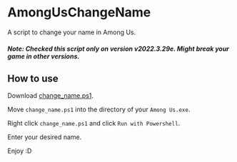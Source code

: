 # AmongUsChangeName
A script to change your name in Among Us.

##### Note: Checked this script only on version v2022.3.29e. Might break your game in other versions.

## How to use

Download [change_name.ps1](/change_name.ps1).

Move `change_name.ps1` into the directory of your `Among Us.exe`.

Right click `change_name.ps1` and click `Run with Powershell`.

Enter your desired name.

Enjoy :D
